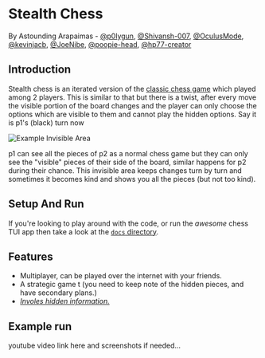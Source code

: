 # Stealth Chess
By Astounding Arapaimas - [@p0lygun](https://github.com/p0lygun),
[@Shivansh-007](https://github.com/Shivansh-007),
[@OculusMode](https://github.com/OculusMode),
[@kevinjacb](https://github.com/kevinjacb),
[@JoeNibe](https://github.com/JoeNibe),
[@poopie-head](https://github.com/poopie-head),
[@hp77-creator](https://github.com/hp77-creator)

## Introduction
Stealth chess is an iterated version of the [classic chess game](https://en.wikipedia.org/wiki/Chess)
which played among 2 players. This is similar to that but there is a twist,
after every move the visible portion of the board changes and the player
can only choose the options which are visible to them and cannot play the
hidden options. Say it is p1's (black) turn now

![Example Invisible Area](https://user-images.githubusercontent.com/69356296/126343058-aaaa0904-eadf-4c5a-9d3b-7fbabb4a05d6.png)


p1 can see all the pieces of p2 as a normal chess game but they can only
see the "visible" pieces of their side of the board, similar happens for p2
during their chance. This invisible area keeps changes turn by turn and
sometimes it becomes kind and shows you all the pieces (but not too kind).

## Setup And Run

If you're looking to play around with the code,
or run the _awesome_ chess TUI app then
take a look at the [`docs` directory](docs).

## Features

- Multiplayer, can be played over the internet with your friends.
- A strategic game t (you need to keep note of the hidden pieces, and have secondary plans.)
- [_Involes hidden information._](https://en.wikipedia.org/wiki/Perfect_information)

## Example run
youtube video link here and screenshots if needed...
